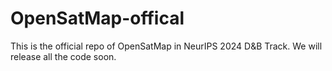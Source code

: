 # OpenSatMap-offical
This is the official repo of OpenSatMap in NeurIPS 2024 D&amp;B Track. We will release all the code soon.
